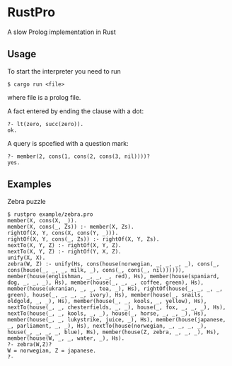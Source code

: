 # RustPro

A slow Prolog implementation in Rust

## Usage
To start the interpreter you need to run
```
$ cargo run <file>
```
where file is a prolog file.

A fact entered by ending the clause with a dot:
```
?- lt(zero, succ(zero)).
ok.
```

A query is spcefied with a question mark:
```
?- member(2, cons(1, cons(2, cons(3, nil))))?
yes.
```

## Examples
Zebra puzzle
```
$ rustpro example/zebra.pro
member(X, cons(X, _)).
member(X, cons(_, Zs)) :- member(X, Zs).
rightOf(X, Y, cons(X, cons(Y, _))).
rightOf(X, Y, cons(_, Zs)) :- rightOf(X, Y, Zs).
nextTo(X, Y, Z) :- rightOf(X, Y, Z).
nextTo(X, Y, Z) :- rightOf(Y, X, Z).
unify(X, X).
zebra(W, Z) :- unify(Hs, cons(house(norwegian, _, _, _, _), cons(_, cons(house(_, _, _, milk, _), cons(_, cons(_, nil)))))), member(house(englishman, _, _, _, red), Hs), member(house(spaniard, dog, _, _, _), Hs), member(house(_, _, _, coffee, green), Hs), member(house(ukranian, _, _, tea, _), Hs), rightOf(house(_, _, _, _, green), house(_, _, _, _, ivory), Hs), member(house(_, snails, oldgold, _, _), Hs), member(house(_, _, kools, _, yellow), Hs), nextTo(house(_, _, chesterfields, _, _), house(_, fox, _, _, _), Hs), nextTo(house(_, _, kools, _, _), house(_, horse, _, _, _), Hs), member(house(_, _, lukystrike, juice, _), Hs), member(house(japanese, _, parliament, _, _), Hs), nextTo(house(norwegian, _, _, _, _), house(_, _, _, _, blue), Hs), member(house(Z, zebra, _, _, _), Hs), member(house(W, _, _, water, _), Hs).
?- zebra(W,Z)?
W = norwegian, Z = japanese.
?- 
```
